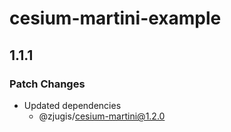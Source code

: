 # cesium-martini-example

## 1.1.1

### Patch Changes

- Updated dependencies
  - @zjugis/cesium-martini@1.2.0
